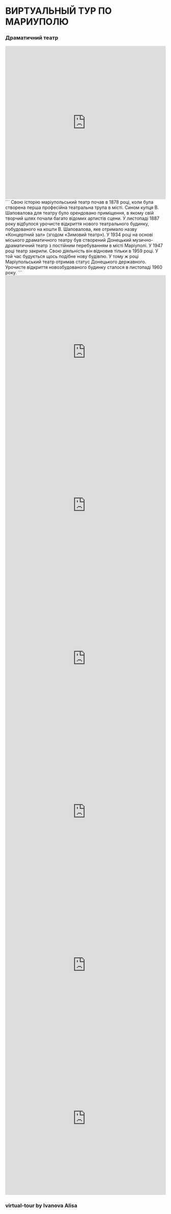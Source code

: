# ВИРТУАЛЬНЫЙ ТУР ПО МАРИУПОЛЮ

### Драматичний театр
<iframe width="100%" height="480px" src="https://poly.google.com/view/5xY-3lkPLrR/embed?chrome=min" frameborder="0" style="border:none;" allowvr="yes" allow="vr; xr; accelerometer; magnetometer; gyroscope; autoplay;" allowfullscreen mozallowfullscreen="true" webkitallowfullscreen="true" onmousewheel="" ></iframe>
```
Свою історію маріупольський театр почав в 1878 році, коли була створена перша професійна театральна трупа в місті. Сином купця В. Шаповалова для театру було орендовано приміщення, в якому свій творчий шлях почали багато відомих артистів сцени.
У листопаді 1887 року відбулося урочисте відкриття нового театрального будинку, побудованого на кошти В. Шаповалова, яке отримало назву «Концертний зал» (згодом «Зимовий театр»).
У 1934 році на основі міського драматичного театру був створений Донецький музично-драматичний театр з постійним перебуванням в місті Маріуполі.
У 1947 році театр закрили. Свою діяльність він відновив тільки в 1959 році. У той час будується щось подібне нову будівлю. У тому ж році Маріупольський театр отримав статус Донецького державного. Урочисте відкриття новозбудованого будинку сталося в листопаді 1960 року.
```



<iframe width="100%" height="480px" src="https://poly.google.com/view/8OJs7kPeZZy/embed?chrome=min" frameborder="0" style="border:none;" allowvr="yes" allow="vr; xr; accelerometer; magnetometer; gyroscope; autoplay;" allowfullscreen mozallowfullscreen="true" webkitallowfullscreen="true" onmousewheel="" ></iframe>


<iframe width="100%" height="480px" src="https://poly.google.com/view/fVw6sbpmujE/embed?chrome=min" frameborder="0" style="border:none;" allowvr="yes" allow="vr; xr; accelerometer; magnetometer; gyroscope; autoplay;" allowfullscreen mozallowfullscreen="true" webkitallowfullscreen="true" onmousewheel="" ></iframe>

<iframe width="100%" height="480px" src="https://poly.google.com/view/3gO1GLllVCH/embed?chrome=min" frameborder="0" style="border:none;" allowvr="yes" allow="vr; xr; accelerometer; magnetometer; gyroscope; autoplay;" allowfullscreen mozallowfullscreen="true" webkitallowfullscreen="true" onmousewheel="" ></iframe>

<iframe width="100%" height="480px" src="https://poly.google.com/view/89ZeQKK6lo7/embed?chrome=min" frameborder="0" style="border:none;" allowvr="yes" allow="vr; xr; accelerometer; magnetometer; gyroscope; autoplay;" allowfullscreen mozallowfullscreen="true" webkitallowfullscreen="true" onmousewheel="" ></iframe>


<iframe width="100%" height="480px" src="https://poly.google.com/view/5sof5QYEOAE/embed?chrome=min" frameborder="0" style="border:none;" allowvr="yes" allow="vr; xr; accelerometer; magnetometer; gyroscope; autoplay;" allowfullscreen mozallowfullscreen="true" webkitallowfullscreen="true" onmousewheel="" ></iframe>

<iframe width="100%" height="480px" src="https://poly.google.com/view/5D2RSt_5hs9/embed?chrome=min" frameborder="0" style="border:none;" allowvr="yes" allow="vr; xr; accelerometer; magnetometer; gyroscope; autoplay;" allowfullscreen mozallowfullscreen="true" webkitallowfullscreen="true" onmousewheel="" ></iframe>

### virtual-tour by Ivanova Alisa
